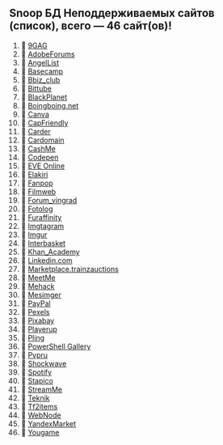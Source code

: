 ## Snoop БД Неподдерживаемых сайтов (список), всего — 46 сайт(ов)!
1. 🏴 [9GAG](https://9gag.com/)
2. 🏴 [AdobeForums](https://forums.adobe.com/)
3. 🏴 [AngelList](https://angel.co/)
4. 🏴 [Basecamp](https://basecamp.com/)
5. 🏴 [Bbiz_club](https://bbiz.club)
6. 🏴 [Bittube](https://bittube.tv)
7. 🏴 [BlackPlanet](http://blackplanet.com/)
8. 🏴 [Boingboing.net](https://boingboing.net/)
9. 🏴 [Canva](https://www.canva.com/)
10. 🏴 [CapFriendly](https://www.capfriendly.com/)
11. 🏴 [Carder](https://carder.one)
12. 🏴 [Cardomain](http://www.cardomain.com)
13. 🏴 [CashMe](https://cash.me/)
14. 🏴 [Codepen](https://codepen.io/)
15. 🏴 [EVE Online](https://eveonline.com)
16. 🏴 [Elakiri](http://www.elakiri.com/)
17. 🏴 [Fanpop](http://www.fanpop.com/)
18. 🏴 [Filmweb](https://www.filmweb.pl/user/adam)
19. 🏴 [Forum_vingrad](https://forum.vingrad.ru)
20. 🏴 [Fotolog](https://fotolog.com/)
21. 🏴 [Furaffinity](https://www.furaffinity.net)
22. 🏴 [Imgtagram](https://imgtagram.com)
23. 🏴 [Imgur](https://imgur.com/)
24. 🏴 [Interbasket](https://www.interbasket.net/)
25. 🏴 [Khan_Academy](https://www.khanacademy.org/)
26. 🏴 [Linkedin.com](https://www.linkedin.com/)
27. 🏴 [Marketplace.trainzauctions](https://marketplace.trainzauctions.com/)
28. 🏴 [MeetMe](https://www.meetme.com/)
29. 🏴 [Mehack](https://mehack.org/members)
30. 🏴 [Mesimger](https://mesimger.com/)
31. 🏴 [PayPal](https://www.paypal.me/)
32. 🏴 [Pexels](https://www.pexels.com/)
33. 🏴 [Pixabay](https://pixabay.com/)
34. 🏴 [Playerup](https://www.playerup.com/)
35. 🏴 [Pling](https://www.pling.com/)
36. 🏴 [PowerShell Gallery](https://www.powershellgallery.com)
37. 🏴 [Pvpru](https://pvpru.com/)
38. 🏴 [Shockwave](http://www.shockwave.com/)
39. 🏴 [Spotify](https://open.spotify.com/)
40. 🏴 [Stapico](https://stapico.ru/)
41. 🏴 [StreamMe](https://www.stream.me/)
42. 🏴 [Teknik](https://teknik.io/)
43. 🏴 [Tf2items](http://www.tf2items.com)
44. 🏴 [WebNode](https://www.webnode.cz/)
45. 🏴 [YandexMarket](https://market.yandex.ru/)
46. 🏴 [Yougame](https://yougame.biz/)
